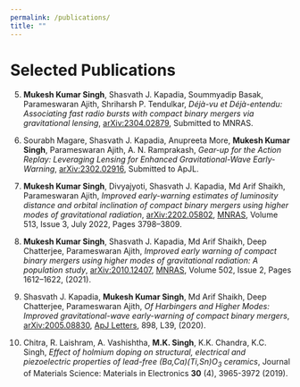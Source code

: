 ```yaml
---
permalink: /publications/
title: ""
---
```


# Selected Publications

5) **Mukesh Kumar Singh**, Shasvath J. Kapadia, Soummyadip Basak, Parameswaran Ajith, Shriharsh P. Tendulkar, *Déjà-vu et Déjà-entendu: Associating fast radio bursts with compact binary mergers via gravitational lensing*, [arXiv:2304.02879](https://arxiv.org/abs/2304.02879), Submitted to MNRAS.

5) Sourabh Magare, Shasvath J. Kapadia, Anupreeta More, **Mukesh Kumar Singh**, Parameswaran Ajith, A. N. Ramprakash, *Gear-up for the Action Replay: Leveraging Lensing for Enhanced Gravitational-Wave Early-Warning*, [arXiv:2302.02916](https://arxiv.org/abs/2302.02916), Submitted to ApJL.

4) **Mukesh Kumar Singh**, Divyajyoti, Shasvath J. Kapadia, Md Arif Shaikh, Parameswaran Ajith, *Improved early-warning estimates of luminosity distance and orbital inclination of compact binary mergers using higher modes of gravitational radiation*, [arXiv:2202.05802](https://arxiv.org/abs/2202.05802), [MNRAS]( https://doi.org/10.1093/mnras/stac852), Volume 513, Issue 3, July 2022, Pages 3798–3809.

3) **Mukesh Kumar Singh**, Shasvath J. Kapadia, Md Arif Shaikh, Deep Chatterjee, Parameswaran Ajith, *Improved early warning of compact binary mergers using higher modes of gravitational radiation: A population study*, [arXiv:2010.12407](https://arxiv.org/abs/2010.12407), [MNRAS](https://doi.org/10.1093/mnras/stab125), Volume 502, Issue 2, Pages 1612–1622, (2021).

2) Shasvath J. Kapadia, **Mukesh Kumar Singh**, Md Arif Shaikh, Deep Chatterjee, Parameswaran Ajith, *Of Harbingers and Higher Modes: Improved gravitational-wave early-warning of compact binary mergers*, [arXiv:2005.08830](https://arxiv.org/abs/2005.08830), [ApJ Letters](https://iopscience.iop.org/article/10.3847/2041-8213/aba42d), 898, L39, (2020).

1) Chitra, R. Laishram, A. Vashishtha, **M.K. Singh**, K.K. Chandra, K.C. Singh, *Effect of holmium doping on structural, electrical and piezoelectric properties of lead-free (Ba,Ca)(Ti,Sn)$O_{3}$ ceramics*, Journal of Materials Science: Materials in Electronics **30** (4), 3965-3972 (2019).
